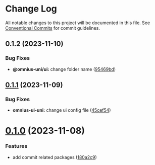 # Change Log

All notable changes to this project will be documented in this file.
See [Conventional Commits](https://conventionalcommits.org) for commit guidelines.

## 0.1.2 (2023-11-10)

### Bug Fixes

- **@omnius-uni/ui:** change folder name ([95469bd](https://github.com/west-wq/ominus/commit/95469bd9737e18b0f5986a116f07c5886dbaf2a0))

## [0.1.1](https://github.com/west-wq/ominus/compare/omnius-ui-uni@0.1.0...omnius-ui-uni@0.1.1) (2023-11-09)

### Bug Fixes

- **omnius-ui-uni:** change ui config file ([45cef54](https://github.com/west-wq/ominus/commit/45cef54d5cf7a7911deff241ed4867fb5cf4e7bb))

# [0.1.0](https://github.com/west-wq/ominus/compare/omnius-ui-uni@0.0.3...omnius-ui-uni@0.1.0) (2023-11-08)

### Features

- add commit related packages ([180a2c9](https://github.com/west-wq/ominus/commit/180a2c90b6808ee856e592c42a6171eba5e9283d))

